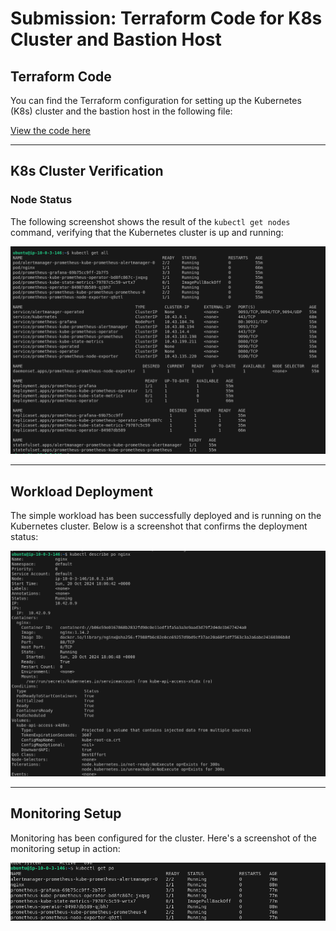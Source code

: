 # Submission: Terraform Code for K8s Cluster and Bastion Host

## Terraform Code
You can find the Terraform configuration for setting up the Kubernetes (K8s) cluster and the bastion host in the following file:

[View the code here](main.tf)

---

## K8s Cluster Verification

### Node Status
The following screenshot shows the result of the `kubectl get nodes` command, verifying that the Kubernetes cluster is up and running:

![Kubernetes Nodes](img/image.png)

---

## Workload Deployment

The simple workload has been successfully deployed and is running on the Kubernetes cluster. Below is a screenshot that confirms the deployment status:

![Workload Deployment](img/image-1.png)

---

## Monitoring Setup

Monitoring has been configured for the cluster. Here's a screenshot of the monitoring setup in action:

![Monitoring Setup](img/image-2.png)
